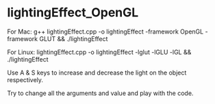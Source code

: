 # lightingEffect_OpenGL

For Mac: g++ lightingEffect.cpp -o lightingEffect -framework OpenGL -framework GLUT && ./lightingEffect

For Linux: lightingEffect.cpp -o lightingEffect -lglut -lGLU -lGL && ./lightingEffect

Use A & S keys to increase and decrease the light on the object respectively.


Try to change all the arguments and value and play with the code.

